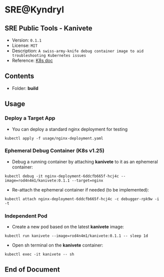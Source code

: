 # SRE@Kyndryl

## SRE Public Tools - Kanivete

* Version: `0.1.1`
* License: `MIT`
* Description: `A swiss-army-knife debug container image to aid troubleshooting Kubernetes issues`
* Reference: [K8s doc](https://kubernetes.io/docs/tasks/debug/debug-application/debug-running-pod/)

## Contents

* Folder: **build**

## Usage

### Deploy a Target App

* You can deploy a standard nginx deployment for testing

`kubectl apply -f usage/nginx-deployment.yaml`

### Ephemeral Debug Container (K8s v1.25)

* Debug a running container by attaching **kanivete** to it as an ephemeral container:

`kubectl debug -it nginx-deployment-6ddcfb665f-hcj4c --image=rod4n4m1/kanivete:0.1.1 --target=nginx`

* Re-attach the ephemeral container if needed (to be implemented):

`kubectl attach nginx-deployment-6ddcfb665f-hcj4c -c debugger-rpk9w -i -t`

### Independent Pod

* Create a new pod based on the latest **kanivete** image:

`kubectl run kanivete --image=rod4n4m1/kanivete:0.1.1 -- sleep 1d`

* Open sh terminal on the **kanivete** container:

`kubectl exec -it kanivete -- sh`

## End of Document
